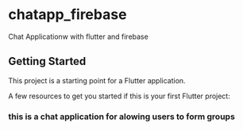 # chatapp_firebase

Chat Applicationw with flutter and firebase

## Getting Started

This project is a starting point for a Flutter application.

A few resources to get you started if this is your first Flutter project:

### this is a chat application for alowing users to form groups